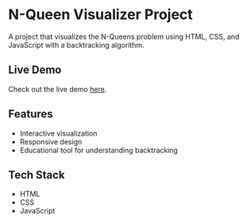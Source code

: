 # N-Queen Visualizer Project

A project that visualizes the N-Queens problem using HTML, CSS, and JavaScript with a backtracking algorithm.

## Live Demo

Check out the live demo [here]([(https://idyllic-puffpuff-f1e93f.netlify.app/)]).

## Features

- Interactive visualization
- Responsive design
- Educational tool for understanding backtracking

## Tech Stack

- HTML
- CSS
- JavaScript
